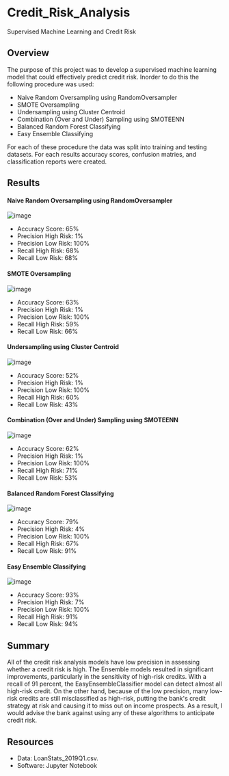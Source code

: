 # Credit_Risk_Analysis
Supervised Machine Learning and Credit Risk 
## Overview
The purpose of this project was to develop a supervised machine learning model that could effectively predict credit risk. Inorder to do this the following procedure was used:
* Naive Random Oversampling using RandomOversampler
* SMOTE Oversampling
* Undersampling using Cluster Centroid 
* Combination (Over and Under) Sampling using SMOTEENN
* Balanced Random Forest Classifying
* Easy Ensemble Classifying

For each of these procedure the data was split into training and testing datasets. For each results accuracy scores, confusion matries, and classification reports were created.   
## Results
#### Naive Random Oversampling using RandomOversampler
![image](https://user-images.githubusercontent.com/93439516/157512385-5da8f402-528a-4f88-878b-6c73253f7cc1.png)
* Accuracy Score: 65%
* Precision High Risk: 1%
* Precision Low Risk: 100%
* Recall High Risk: 68%
* Recall Low Risk: 68%

#### SMOTE Oversampling
![image](https://user-images.githubusercontent.com/93439516/157513022-0272fc65-bb20-49a8-a13a-6d712e1e419c.png)
* Accuracy Score: 63%
* Precision High Risk: 1%
* Precision Low Risk: 100%
* Recall High Risk: 59%
* Recall Low Risk: 66%

#### Undersampling using Cluster Centroid 
![image](https://user-images.githubusercontent.com/93439516/157513134-999f13aa-68eb-41fd-911a-d0b9eee94a91.png)
* Accuracy Score: 52%
* Precision High Risk: 1%
* Precision Low Risk: 100%
* Recall High Risk: 60%
* Recall Low Risk: 43%

#### Combination (Over and Under) Sampling using SMOTEENN
![image](https://user-images.githubusercontent.com/93439516/157513322-8c5bbdeb-0731-4778-a62b-16ec3bdf2f53.png)
* Accuracy Score: 62%
* Precision High Risk: 1%
* Precision Low Risk: 100%
* Recall High Risk: 71%
* Recall Low Risk: 53%

#### Balanced Random Forest Classifying
![image](https://user-images.githubusercontent.com/93439516/157513501-8ca2a77d-2534-4c94-b95e-40cc7c7b5399.png)
* Accuracy Score: 79%
* Precision High Risk: 4%
* Precision Low Risk: 100%
* Recall High Risk: 67%
* Recall Low Risk: 91%

#### Easy Ensemble Classifying
![image](https://user-images.githubusercontent.com/93439516/157513608-2f62f8d7-0570-4709-bcdf-4b9faee0fe75.png)
* Accuracy Score: 93%
* Precision High Risk: 7%
* Precision Low Risk: 100%
* Recall High Risk: 91%
* Recall Low Risk: 94%

## Summary
All of the credit risk analysis models have low precision in assessing whether a credit risk is high. The Ensemble models resulted in significant improvements, particularly in the sensitivity of high-risk credits. With a recall of 91 percent, the EasyEnsembleClassifier model can detect almost all high-risk credit. On the other hand, because of the low precision, many low-risk credits are still misclassified as high-risk, putting the bank's credit strategy at risk and causing it to miss out on income prospects. As a result, I would advise the bank against using any of these algorithms to anticipate credit risk.

## Resources 
* Data: LoanStats_2019Q1.csv.
* Software: Jupyter Notebook 
